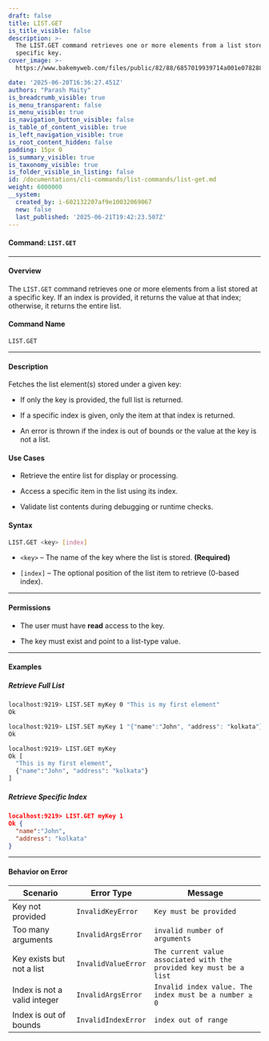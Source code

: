 ```yaml
---
draft: false
title: LIST.GET
is_title_visible: false
description: >-
  The LIST.GET command retrieves one or more elements from a list stored at a
  specific key. 
cover_image: >-
  https://www.bakemyweb.com/files/public/82/88/6857019939714a001e078288/i/5c/5e/685701b8a14834001f8a5c5e/original?name=logo-large.png&mimetype=image/png&cd=inline

date: '2025-06-20T16:36:27.451Z'
authors: "Parash Maity"
is_breadcrumb_visible: true
is_menu_transparent: false
is_menu_visible: true
is_navigation_button_visible: false
is_table_of_content_visible: true
is_left_navigation_visible: true
is_root_content_hidden: false
padding: 15px 0
is_summary_visible: true
is_taxonomy_visible: true
is_folder_visible_in_listing: false
id: /documentations/cli-commands/list-commands/list-get.md
weight: 6000000
__system:
  created_by: i-602132207af9e10032069067
  new: false
  last_published: '2025-06-21T19:42:23.507Z'
---
```

#### Command: `LIST.GET` 

***

#### Overview

The `LIST.GET` command retrieves one or more elements from a list stored at a specific key. If an index is provided, it returns the value at that index; otherwise, it returns the entire list.

#### Command Name

 `LIST.GET` 

***

#### Description

Fetches the list element(s) stored under a given key:

* If only the key is provided, the full list is returned.

* If a specific index is given, only the item at that index is returned.

* An error is thrown if the index is out of bounds or the value at the key is not a list.

#### Use Cases

* Retrieve the entire list for display or processing.

* Access a specific item in the list using its index.

* Validate list contents during debugging or runtime checks.

#### Syntax

```bash 
LIST.GET <key> [index]
```

*  `<key>` – The name of the key where the list is stored. **(Required)**

*  `[index]` – The optional position of the list item to retrieve (0-based index).

***

#### Permissions

* The user must have **read** access to the key.

* The key must exist and point to a list-type value.

***

#### Examples

##### Retrieve Full List

```bash 
localhost:9219> LIST.SET myKey 0 "This is my first element"
Ok

localhost:9219> LIST.SET myKey 1 "{"name":"John", "address": "kolkata"}"
Ok

localhost:9219> LIST.GET myKey
Ok [
  "This is my first element",
  {"name":"John", "address": "kolkata"}
]
```

##### Retrieve Specific Index

```json 
localhost:9219> LIST.GET myKey 1
Ok {
  "name":"John", 
  "address": "kolkata"
}
```

***

#### Behavior on Error

| Scenario                     | Error Type            | Message                                                               |
| ---------------------------- | --------------------- | --------------------------------------------------------------------- |
| Key not provided             |  `InvalidKeyError`    |  `Key must be provided`                                               |
| Too many arguments           |  `InvalidArgsError`   |  `invalid number of arguments`                                        |
| Key exists but not a list    |  `InvalidValueError`  |  `The current value associated with the provided key must be a list`  |
| Index is not a valid integer |  `InvalidArgsError`   |  `Invalid index value. The index must be a number ≥ 0`                |
| Index is out of bounds       |  `InvalidIndexError`  |  `index out of range`                                                 |

 
